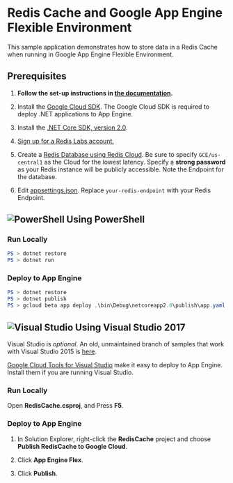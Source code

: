 # Redis Cache and Google App Engine Flexible Environment

This sample application demonstrates how to store data in a Redis Cache
when running in Google App Engine Flexible Environment.

## Prerequisites

1.  **Follow the set-up instructions in [the documentation](https://cloud.google.com/dotnet/docs/setup).**

2.  Install the [Google Cloud SDK](https://cloud.google.com/sdk/).  The Google Cloud SDK
    is required to deploy .NET applications to App Engine.

2.  Install the [.NET Core SDK, version 2.0](https://github.com/dotnet/core/blob/master/release-notes/download-archives/2.0.5-download.md).

4.  [Sign up for a Redis Labs account.](https://redislabs.com/#signup-box)

5.  Create a [Redis Database using Redis Cloud](
        https://redislabs.com/redis-howto#create-a-database-using-redis-cloud).
    Be sure to specify `GCE/us-central1` as the Cloud for the lowest latency.
    Specify a **strong password** as your Redis instance will be publicly
    accessible.  Note the Endpoint for the database.

4.  Edit [appsettings.json](appsettings.json).  Replace
    `your-redis-endpoint` with your Redis Endpoint.

## ![PowerShell](../.resources/powershell.png) Using PowerShell

### Run Locally

```psm1
PS > dotnet restore
PS > dotnet run
```

### Deploy to App Engine

```psm1
PS > dotnet restore
PS > dotnet publish
PS > gcloud beta app deploy .\bin\Debug\netcoreapp2.0\publish\app.yaml
```


## ![Visual Studio](../.resources/visual-studio.png) Using Visual Studio 2017

Visual Studio is *optional*.  An old, unmaintained branch of samples that work
with Visual Studio 2015 is
[here](https://github.com/GoogleCloudPlatform/dotnet-docs-samples/tree/vs2015).

[Google Cloud Tools for Visual Studio](
https://marketplace.visualstudio.com/items?itemName=GoogleCloudTools.GoogleCloudPlatformExtensionforVisualStudio)
make it easy to deploy to App Engine.  Install them if you are running Visual Studio.

### Run Locally

Open **RedisCache.csproj**, and Press **F5**.

### Deploy to App Engine

1.  In Solution Explorer, right-click the **RedisCache** project and choose **Publish RedisCache to Google Cloud**.

2.  Click **App Engine Flex**.

3.  Click **Publish**.
